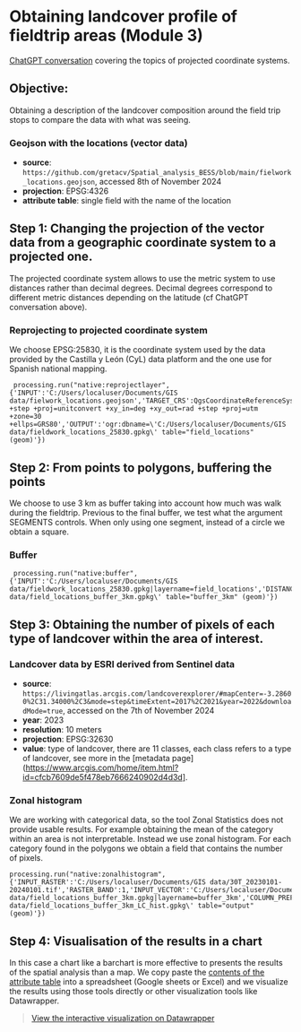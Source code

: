 # Obtaining landcover profile of fieldtrip areas (Module 3)

[ChatGPT conversation](https://chatgpt.com/share/6730ea53-1270-8003-9ced-8ab1d4f0428f) covering the topics of projected coordinate systems. 

## Objective:
Obtaining a description of the landcover composition around the field trip stops to compare the data with what was seeing. 

### Geojson with the locations (vector data)
- **source**: `https://github.com/gretacv/Spatial_analysis_BESS/blob/main/fielwork_locations.geojson`, accessed 8th of November 2024
- **projection**: EPSG:4326
- **attribute table**: single field with the name of the location

## Step 1: Changing the projection of the vector data from a geographic coordinate system to a projected one. 
The projected coordinate system allows to use the metric system to use distances rather than decimal degrees. Decimal degrees correspond to different metric distances depending on the latitude (cf ChatGPT conversation above). 
### Reprojecting to projected coordinate system
We choose EPSG:25830, it is the coordinate system used by the data provided by the Castilla y León (CyL) data platform and the one use for Spanish national mapping. 
```
 processing.run("native:reprojectlayer", {'INPUT':'C:/Users/localuser/Documents/GIS data/fielwork_locations.geojson','TARGET_CRS':QgsCoordinateReferenceSystem('EPSG:25830'),'CONVERT_CURVED_GEOMETRIES':False,'OPERATION':'+proj=pipeline +step +proj=unitconvert +xy_in=deg +xy_out=rad +step +proj=utm +zone=30 +ellps=GRS80','OUTPUT':'ogr:dbname=\'C:/Users/localuser/Documents/GIS data/fieldwork_locations_25830.gpkg\' table="field_locations" (geom)'})
```
## Step 2: From points to polygons, buffering the points
We choose to use 3 km as buffer taking into account how much was walk during the fieldtrip. Previous to the final buffer, we test what the argument SEGMENTS controls. When only using one segment, instead of a circle we obtain a square.
### Buffer
```
 processing.run("native:buffer", {'INPUT':'C:/Users/localuser/Documents/GIS data/fieldwork_locations_25830.gpkg|layername=field_locations','DISTANCE':3000,'SEGMENTS':5,'END_CAP_STYLE':0,'JOIN_STYLE':0,'MITER_LIMIT':2,'DISSOLVE':False,'SEPARATE_DISJOINT':False,'OUTPUT':'ogr:dbname=\'C:/Users/localuser/Documents/GIS data/field_locations_buffer_3km.gpkg\' table="buffer_3km" (geom)'})
```

## Step 3: Obtaining the number of pixels of each type of landcover within the area of interest.
### Landcover data by ESRI derived from Sentinel data
- **source**: `https://livingatlas.arcgis.com/landcoverexplorer/#mapCenter=-3.28600%2C31.34000%2C3&mode=step&timeExtent=2017%2C2021&year=2022&downloadMode=true`, accessed on the 7th of November 2024
- **year**: 2023
- **resolution**: 10 meters
- **projection**: EPSG:32630
- **value**: type of landcover, there are 11 classes, each class refers to a type of landcover, see more in the [metadata page](https://www.arcgis.com/home/item.html?id=cfcb7609de5f478eb7666240902d4d3d].

### Zonal histogram
We are working with categorical data, so the tool Zonal Statistics does not provide usable results. For example obtaining the mean of the category within an area is not interpretable. Instead we use zonal histogram. For each category found in the polygons we obtain a field that contains the number of pixels.
```
processing.run("native:zonalhistogram", {'INPUT_RASTER':'C:/Users/localuser/Documents/GIS data/30T_20230101-20240101.tif','RASTER_BAND':1,'INPUT_VECTOR':'C:/Users/localuser/Documents/GIS data/field_locations_buffer_3km.gpkg|layername=buffer_3km','COLUMN_PREFIX':'LC_','OUTPUT':'ogr:dbname=\'C:/Users/localuser/Documents/GIS data/field_locations_buffer_3km_LC_hist.gpkg\' table="output" (geom)'})
```
## Step 4: Visualisation of the results in a chart
In this case a chart like a barchart is more effective to presents the results of the spatial analysis than a map. We copy paste the [contents of the attribute table](https://docs.google.com/spreadsheets/d/10b4sTBkO6vBV4SIt26eLPq2Xn9wt4IVJqEfDUbu1z0g/edit?pli=1&gid=0#gid=0) into a spreadsheet (Google sheets or Excel) and we visualize the results using those tools directly or other visualization tools like Datawrapper. 
> [View the interactive visualization on Datawrapper](https://datawrapper.dwcdn.net/LeRAy/1/)


